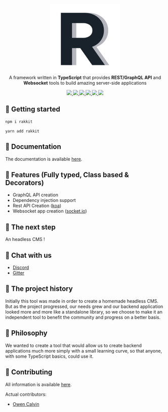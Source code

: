 <p align="center">
  <img src="docs/.vuepress/public/logo.png" width="220" alt="Rakkit logo"/>
  <br>
  A framework written in <b>TypeScript</b> that provides <b>REST/GraphQL API</b> and <b>Websocket</b> tools to build amazing server-side applications
  <p align="center">
    <a href="https://www.npmjs.com/package/rakkit">
      <img src="https://badge.fury.io/js/rakkit.svg">
    </a>
    <a href="https://travis-ci.com/RaccoonCH/Rakkit">
      <img src="https://travis-ci.com/RaccoonCH/Rakkit.svg?branch=master"/>
    </a>
    <a href="https://codecov.io/gh/RaccoonCH/Rakkit">
      <img src="https://codecov.io/gh/RaccoonCH/Rakkit/branch/master/graph/badge.svg" />
    </a>
    <a href="https://david-dm.org/RaccoonCH/Rakkit">
      <img src="https://david-dm.org/RaccoonCH/Rakkit.svg">
    </a>
    <a href="https://bundlephobia.com/result?p=rakkit@latest">
      <img src="https://badgen.net/bundlephobia/min/rakkit">
    </a>
    <a href="https://gitter.im/_rakkit_/community?utm_source=badge&utm_medium=badge&utm_campaign=pr-badge">
      <img src="https://badges.gitter.im/_rakkit_/community.svg">
    </a>
  </p>
</p>

## 🚀 Getting started  
```
npm i rakkit
```
```
yarn add rakkit
```

## 📜 Documentation
The documentation is available [here](https://rakkit.dev).

## 🔨 Features (Fully typed, Class based & Decorators)  
- GraphQL API creation
- Dependency injection support
- Rest API Creation ([koa](https://koajs.com/))
- Websocket app creation ([socket.io](https://socket.io/))

## 🔮 The next step
An headless CMS !

## 📠 Chat with us
- [Discord](https://discord.gg/McygUJb)
- [Gitter](https://gitter.im/_rakkit_/community)

## 📔 The project history  
Initially this tool was made in order to create a homemade headless CMS. But as the project progressed, our needs grew and our backend application looked more and more like a standalone library, so we choose to make it an independent tool to benefit the community and progress on a better basis.

## 🧠 Philosophy  
We wanted to create a tool that would allow us to create backend applications much more simply with a small learning curve, so that anyone, with some TypeScript basics, could use it.

## 💪 Contributing  
All information is available [here](https://rakkit.dev/dev/contributing.html).  

Actual contributors:
- [Owen Calvin](https://github.com/OwenCalvin)

